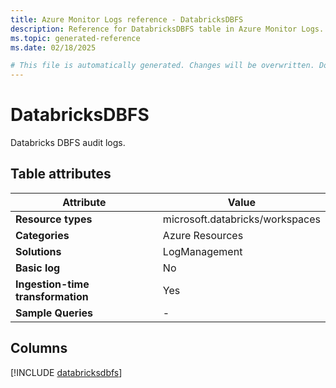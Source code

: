 ```yaml
---
title: Azure Monitor Logs reference - DatabricksDBFS
description: Reference for DatabricksDBFS table in Azure Monitor Logs.
ms.topic: generated-reference
ms.date: 02/18/2025

# This file is automatically generated. Changes will be overwritten. Do not change this file directly.
---
```


# DatabricksDBFS

Databricks DBFS audit logs.


## Table attributes

|Attribute|Value|
|---|---|
|**Resource types**|microsoft.databricks/workspaces|
|**Categories**|Azure Resources|
|**Solutions**| LogManagement|
|**Basic log**|No|
|**Ingestion-time transformation**|Yes|
|**Sample Queries**|-|



## Columns
  
[!INCLUDE [databricksdbfs](~/reusable-content/ce-skilling/azure/includes/azure-monitor/reference/tables/databricksdbfs-include.md)]
